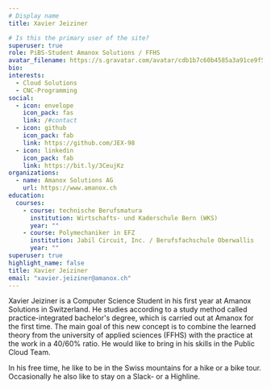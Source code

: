 ```yaml
---
# Display name
title: Xavier Jeiziner

# Is this the primary user of the site?
superuser: true
role: PiBS-Student Amanox Solutions / FFHS
avatar_filename: https://s.gravatar.com/avatar/cdb1b7c60b4585a3a91ce9f583b2af45?s=80
bio:
interests:
  - Cloud Solutions
  - CNC-Programming
social:
  - icon: envelope
    icon_pack: fas
    link: /#contact
  - icon: github
    icon_pack: fab
    link: https://github.com/JEX-98
  - icon: linkedin
    icon_pack: fab
    link: https://bit.ly/3CeujKz
organizations:
  - name: Amanox Solutions AG
    url: https://www.amanox.ch
education:
  courses:
    - course: technische Berufsmatura
      institution: Wirtschafts- und Kaderschule Bern (WKS)
      year: ""
    - course: Polymechaniker in EFZ
      institution: Jabil Circuit, Inc. / Berufsfachschule Oberwallis
      year: ""
superuser: true
highlight_name: false
title: Xavier Jeiziner
email: "xavier.jeiziner@amanox.ch"
---
```

Xavier Jeiziner is a Computer Science Student in his first year at Amanox Solutions in Switzerland. He studies according to a study method called practice-integrated bachelor's degree, which is carried out at Amanox for the first time. The main goal of this new concept is to combine the learned theory from the university of applied sciences (FFHS) with the practice at the work in a 40/60% ratio. He would like to bring in his skills in the Public Cloud Team.


In his free time, he like to be in the Swiss mountains for a hike or a bike tour. Occasionally he also like to stay on a Slack- or a Highline.